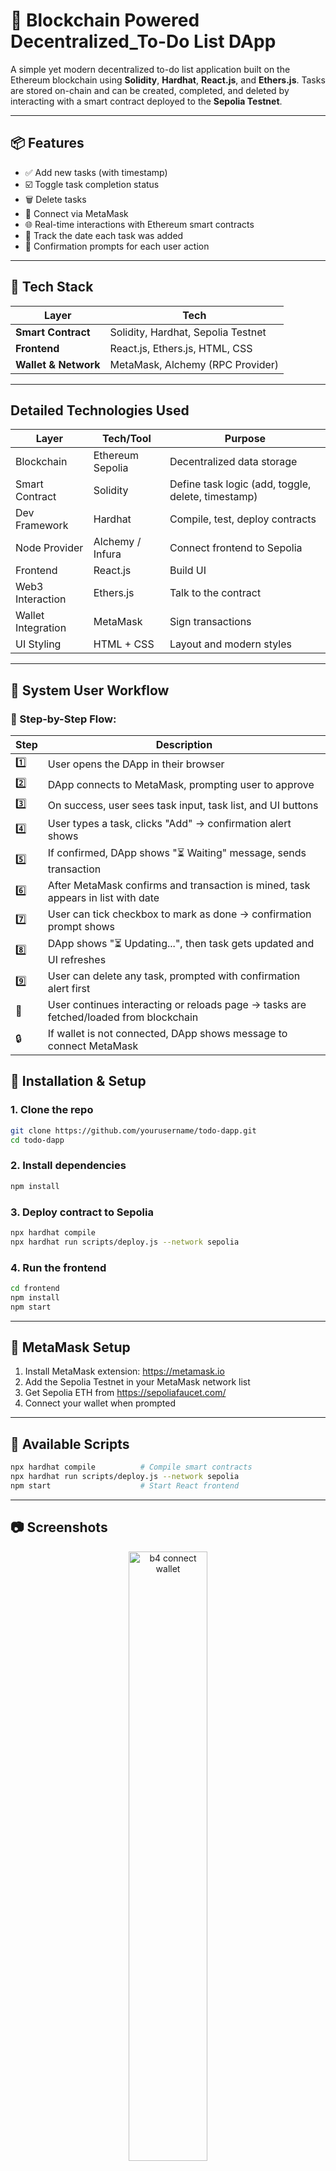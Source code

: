 # 📝 Blockchain Powered Decentralized_To-Do List DApp

A simple yet modern decentralized to-do list application built on the Ethereum blockchain using **Solidity**, **Hardhat**, **React.js**, and **Ethers.js**. Tasks are stored on-chain and can be created, completed, and deleted by interacting with a smart contract deployed to the **Sepolia Testnet**.

---

## 📦 Features

- ✅ Add new tasks (with timestamp)
- ☑️ Toggle task completion status
- 🗑️ Delete tasks
- 🔐 Connect via MetaMask
- 🌐 Real-time interactions with Ethereum smart contracts
- 📅 Track the date each task was added
- 📢 Confirmation prompts for each user action

---

## 🚀 Tech Stack

| Layer | Tech |
|-------|------|
| **Smart Contract** | Solidity, Hardhat, Sepolia Testnet |
| **Frontend** | React.js, Ethers.js, HTML, CSS |
| **Wallet & Network** | MetaMask, Alchemy (RPC Provider) |

---

## Detailed Technologies Used

| Layer | Tech/Tool |Purpose|
|-------|------|------|
| Blockchain	| Ethereum Sepolia	| Decentralized data storage| 
| Smart Contract	| Solidity	| Define task logic (add, toggle, delete, timestamp)| 
| Dev Framework	| Hardhat	| Compile, test, deploy contracts| 
| Node Provider	| Alchemy / Infura	| Connect frontend to Sepolia | 
| Frontend	| React.js	| Build UI| 
| Web3 Interaction	| Ethers.js	| Talk to the contract| 
| Wallet Integration	| MetaMask	| Sign transactions| 
| UI Styling	| HTML + CSS	| Layout and modern styles| 

---

## 🧭 System User Workflow

### 👣 Step-by-Step Flow:

| Step	| Description | 
|-----|-----|
| 1️⃣	| User opens the DApp in their browser| 
| 2️⃣	| DApp connects to MetaMask, prompting user to approve| 
| 3️⃣	| On success, user sees task input, task list, and UI buttons| 
| 4️⃣	| User types a task, clicks "Add" → confirmation alert shows| 
| 5️⃣	| If confirmed, DApp shows "⏳ Waiting" message, sends transaction| 
| 6️⃣	| After MetaMask confirms and transaction is mined, task appears in list with date| 
| 7️⃣	| User can tick checkbox to mark as done → confirmation prompt shows| 
| 8️⃣	| DApp shows "⏳ Updating...", then task gets updated and UI refreshes| 
| 9️⃣	| User can delete any task, prompted with confirmation alert first| 
| 🔁	| User continues interacting or reloads page → tasks are fetched/loaded from blockchain| 
| 🔒	| If wallet is not connected, DApp shows message to connect MetaMask| 

## 🔧 Installation & Setup

### 1. Clone the repo

```bash
git clone https://github.com/yourusername/todo-dapp.git
cd todo-dapp
```

### 2. Install dependencies

```bash
npm install
```

### 3. Deploy contract to Sepolia

```bash
npx hardhat compile
npx hardhat run scripts/deploy.js --network sepolia
```

### 4. Run the frontend

```bash
cd frontend
npm install
npm start
```

---

## 🔐 MetaMask Setup

1. Install MetaMask extension: https://metamask.io
2. Add the Sepolia Testnet in your MetaMask network list
3. Get Sepolia ETH from https://sepoliafaucet.com/
4. Connect your wallet when prompted

---

## 🧪 Available Scripts
```bash
npx hardhat compile          # Compile smart contracts
npx hardhat run scripts/deploy.js --network sepolia
npm start                    # Start React frontend
```

---

## 📷 Screenshots

 <p align="center"><img src="https://github.com/user-attachments/assets/148e3aff-a604-417f-b309-781301ef4b61" alt="b4 connect wallet" width="50%"> 

 <p align="center"><img src="https://github.com/user-attachments/assets/f1af93a1-1933-46f8-88c5-a08e6435c859" alt="after connect wallet" width="50%"> 

 <p align="center"><img src="https://github.com/user-attachments/assets/abd45102-4ca0-4676-b75a-eacd56f52611" alt="b4 add task" width="50%">
 
 <p align="center"><img src="https://github.com/user-attachments/assets/c8e227ff-4418-48a5-b002-4f67f2a80726" alt="after add task" width="50%">

 ---

 ## 📜 License

 MIT © 2025 jiashinnn

 ---

 ## 🙌 Acknowledgments

- [Ethereum](https://ethereum.org/)
- [Ethers.js](https://docs.ethers.org/)
- [Hardhat](https://hardhat.org/)
- [MetaMask](https://metamask.io/)
- [Sepolia Etherscan](https://sepolia.etherscan.io/)
